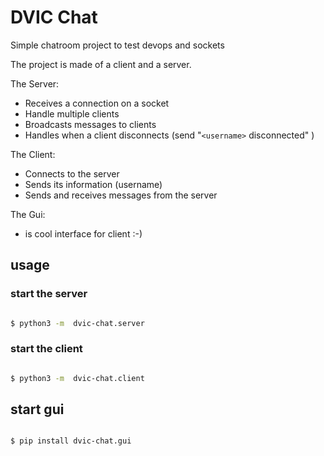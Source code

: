 # DVIC Chat

Simple chatroom project to test devops and sockets

The project is made of a client and a server.

The Server:

- Receives a connection on a socket
- Handle multiple clients
- Broadcasts messages to clients
- Handles when a client disconnects (send "`<username>` disconnected" )

The Client:

- Connects to the server
- Sends its information (username)
- Sends and receives messages from the server

The Gui:

- is cool interface for client :-)


## usage

### start the server

```bash

$ python3 -m  dvic-chat.server

```

### start the client

```bash

$ python3 -m  dvic-chat.client

```

## start gui

```bash

$ pip install dvic-chat.gui

```